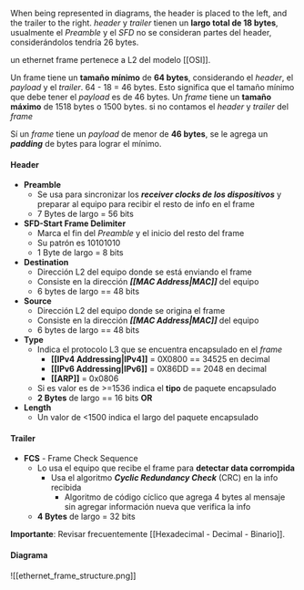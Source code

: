When being represented in diagrams, the header is placed to the left, and the trailer to the right.
*header* y *trailer* tienen un **largo total  de 18 bytes**, usualmente el *Preamble* y el *SFD* no se consideran partes del header, considerándolos tendría 26 bytes.

un ethernet frame pertenece a L2 del modelo [[OSI]].

Un frame tiene un **tamaño mínimo** de **64 bytes**, considerando el *header*, el *payload* y el *trailer*.
64 - 18 = 46 bytes. Esto significa que el tamaño mínimo que debe tener el *payload* es de 46 bytes.
Un *frame* tiene un **tamaño máximo** de 1518 bytes o 1500 bytes. si no contamos el *header* y *trailer* del *frame*

Sí un *frame* tiene un *payload* de menor de **46 bytes**, se le agrega un ***padding*** de bytes para lograr el mínimo.

#### Header
- **Preamble**
	- Se usa para sincronizar los ***receiver clocks de los dispositivos*** y preparar al equipo para recibir el resto de info en el frame
	- 7 Bytes de largo = 56 bits
- **SFD-Start Frame Delimiter**
	- Marca el fin del *Preamble* y el inicio del resto del frame
	- Su patrón es 10101010
	- 1 Byte de largo = 8 bits
- **Destination**
	- Dirección L2 del equipo donde se está enviando el frame
	- Consiste en la dirección ***[[MAC Address|MAC]]*** del equipo
	-  6 bytes de largo == 48 bits
- **Source**
	- Dirección L2 del equipo donde se origina el frame
	- Consiste en la dirección ***[[MAC Address|MAC]]*** del equipo
	-  6 bytes de largo == 48 bits
- **Type**
	- Indica el protocolo L3 que se encuentra encapsulado en el *frame*
		- **[[IPv4 Addressing|IPv4]]** = 0X0800 == 34525 en decimal
		- **[[IPv6 Addressing|IPv6]]** = 0X86DD == 2048 en decimal
		- **[[ARP]]** = 0x0806
	- Si es valor es de >=1536 indica el **tipo** de paquete encapsulado
	- **2 Bytes** de largo == 16 bits
**OR**
- **Length**
	- Un valor de <1500 indica el largo del paquete encapsulado
#### Trailer
- **FCS** - Frame Check Sequence
	- Lo usa el equipo que recibe el frame para **detectar data corrompida**
		- Usa el algoritmo ***Cyclic Redundancy Check*** (CRC) en la info recibida
			- Algoritmo de código cíclico que agrega 4 bytes al mensaje sin agregar información nueva que verifica la info
	- **4 Bytes** de largo = 32 bits

**Importante**: Revisar frecuentemente [[Hexadecimal - Decimal - Binario]].
#### Diagrama

![[ethernet_frame_structure.png]]